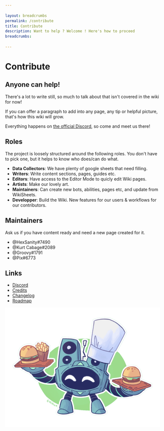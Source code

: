 ```yaml
---

layout: breadcrumbs
permalink: /contribute
title: Contribute
description: Want to help ? Welcome ! Here's how to proceed
breadcrumbs:

---
```


# Contribute

## Anyone can help!

There's a lot to write still, so much to talk about that isn't covered in the wiki for now!

If you can offer a paragraph to add into any page, any tip or helpful picture, that's how this wiki will grow.

Everything happens on [the official Discord](/https://discord.gg/FsJzvtFrgq), so come and meet us there!

## Roles

The project is loosely structured around the following roles. You don't have to pick one, but it helps to know who does/can do what.

- **Data Collectors**: We have plenty of google sheets that need filling.
- **Writers**: Write content sections, pages, guides etc. 
- **Editors**: Have access to the Editor Mode to quicly edit Wiki pages.
- **Artists**: Make our lovely art.
- **Maintainers**: Can create new bots, abilities, pages etc, and update from WikiSheets.
- **Developper**: Build the Wiki. New features for our users & workflows for our contributors.


## Maintainers

Ask us if you have content ready and need a new page created for it.

- @HexSanity#7490 
- @Kurt Cabage#2089 
- @Groovy#1791
- @Pix#6773

## Links

- [Discord](/https://discord.gg/FsJzvtFrgq)
- [Credits](/credits)
- [Changelog](/changelog)
- [Roadmap](/roadmap)


![Image](/assets/img/pics/beatburger.png)

